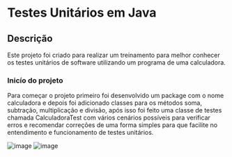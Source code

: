 # Testes Unitários em Java

## Descrição
Este projeto foi criado para realizar um treinamento para melhor conhecer os testes unitários de software utilizando um programa de uma calculadora.

### Inicío do projeto
Para começar o projeto primeiro foi desenvolvido um package com o nome calculadora e depois foi adicionado classes para os métodos soma, subtração, multiplicação e divisão, após isso foi feito uma classe de testes chamada CalculadoraTest com vários cenários possíveis para verificar erros e recomendar correções de uma forma simples para que facilite no entendimento e funcionamento de testes unitários.

![image](https://user-images.githubusercontent.com/80266374/188244649-014e8ed2-3bd3-41af-ab8f-6ef94ff89baa.png)
![image](https://user-images.githubusercontent.com/80266374/188244664-d30dde42-c926-4602-93e9-b5bd3383ed1e.png)
